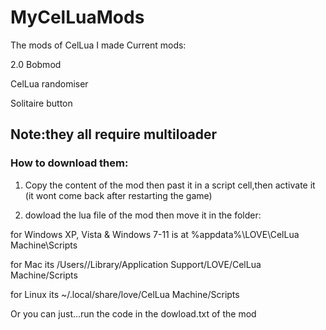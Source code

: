 # MyCelLuaMods
The mods of CelLua I made
Current mods:

2.0 Bobmod

CelLua randomiser

Solitaire button

## Note:they all require multiloader

### How to download them:
1. Copy the content of the mod then past it in a script cell,then activate it (it wont come back after restarting the game)

2. dowload the lua file of the mod then move it in the folder:

for Windows XP, Vista & Windows 7-11 is at %appdata%\LOVE\CelLua Machine\Scripts

for Mac its /Users/<your username>/Library/Application Support/LOVE/CelLua Machine/Scripts

for Linux	its ~/.local/share/love/CelLua Machine/Scripts

Or you can just...run the code in the dowload.txt of the mod
